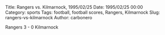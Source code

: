 Title: Rangers vs. Kilmarnock, 1995/02/25
Date: 1995/02/25 00:00
Category: sports
Tags: football, football scores, Rangers, Kilmarnock
Slug: rangers-vs-kilmarnock
Author: carbonero


Rangers 3 - 0 Kilmarnock
